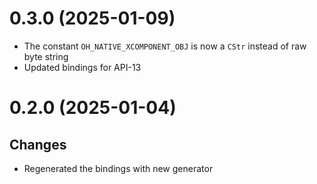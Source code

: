 # 0.3.0 (2025-01-09)

- The constant `OH_NATIVE_XCOMPONENT_OBJ` is now a `CStr` instead of raw byte string
- Updated bindings for API-13

# 0.2.0 (2025-01-04)

## Changes

- Regenerated the bindings with new generator
